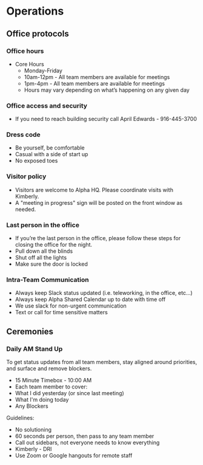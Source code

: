 # Operations

## Office protocols

### Office hours
  * Core Hours
    * Monday-Friday
    * 10am-12pm - All team members are available for meetings
    * 1pm-4pm - All team members are available for meetings
    * Hours may vary depending on what’s happening on any given day

### Office access and security
  * If you need to reach building security call April Edwards - 916-445-3700

### Dress code
  * Be yourself, be comfortable
  * Casual with a side of start up
  * No exposed toes

### Visitor policy
  * Visitors are welcome to Alpha HQ. Please coordinate visits with Kimberly.
  * A "meeting in progress" sign will be posted on the front window as needed.

### Last person in the office
  * If you’re the last person in the office, please follow these steps for closing the office for the night.
  * Pull down all the blinds
  * Shut off all the lights
  * Make sure the door is locked

### Intra-Team Communication
  * Always keep Slack status updated (i.e. teleworking, in the office, etc...)
  * Always keep Alpha Shared Calendar up to date with time off
  * We use slack for non-urgent communication
  * Text or call for time sensitive matters

## Ceremonies

### Daily AM Stand Up
To get status updates from all team members, stay aligned around priorities, and surface and remove blockers.
 * 15 Minute Timebox - 10:00 AM 
 * Each team member to cover:
 * What I did yesterday (or since last meeting)
 * What I'm doing today
 * Any Blockers

Guidelines:
 * No solutioning
 * 60 seconds per person, then pass to any team member
 * Call out sidebars, not everyone needs to know everything
 * Kimberly - DRI
 * Use Zoom or Google hangouts for remote staff

